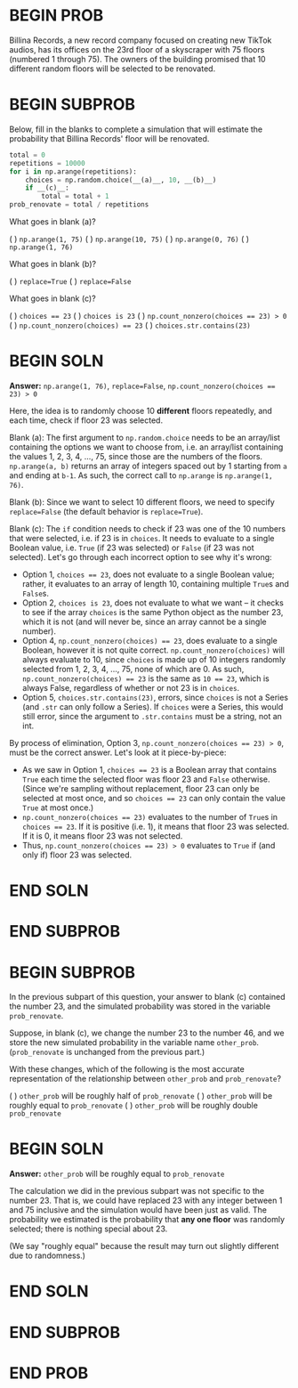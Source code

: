 # BEGIN PROB

Billina Records, a new record company focused on creating new TikTok audios, has its offices on the 23rd floor of a skyscraper with 75 floors (numbered 1 through 75). The owners of the building promised that 10 different random floors will be selected to be renovated.

# BEGIN SUBPROB

Below, fill in the blanks to complete a simulation that will estimate the probability that Billina Records' floor will be renovated. 

```py
total = 0
repetitions = 10000
for i in np.arange(repetitions):
    choices = np.random.choice(__(a)__, 10, __(b)__)
    if __(c)__:
        total = total + 1
prob_renovate = total / repetitions
```

What goes in blank (a)?

( ) `np.arange(1, 75)`
( ) `np.arange(10, 75)`
( ) `np.arange(0, 76)`
( ) `np.arange(1, 76)`

What goes in blank (b)?

( ) `replace=True`
( ) `replace=False`

What goes in blank (c)?

( ) `choices == 23`
( ) `choices is 23`
( ) `np.count_nonzero(choices == 23) > 0`
( ) `np.count_nonzero(choices) == 23`
( ) `choices.str.contains(23)`

# BEGIN SOLN

**Answer:** `np.arange(1, 76)`, `replace=False`, `np.count_nonzero(choices == 23) > 0`

Here, the idea is to randomly choose 10 **different** floors repeatedly, and each time, check if floor 23 was selected.

Blank (a): The first argument to `np.random.choice` needs to be an array/list containing the options we want to choose from, i.e. an array/list containing the values 1, 2, 3, 4, ..., 75, since those are the numbers of the floors. `np.arange(a, b)` returns an array of integers spaced out by 1 starting from `a` and ending at `b-1`. As such, the correct call to `np.arange` is `np.arange(1, 76)`.

Blank (b): Since we want to select 10 different floors, we need to specify `replace=False` (the default behavior is `replace=True`).

Blank (c): The `if` condition needs to check if 23 was one of the 10 numbers that were selected, i.e. if 23 is in `choices`. It needs to evaluate to a single Boolean value, i.e. `True` (if 23 was selected) or `False` (if 23 was not selected). Let's go through each incorrect option to see why it's wrong:

- Option 1, `choices == 23`, does not evaluate to a single Boolean value; rather, it evaluates to an array of length 10, containing multiple `True`s and `False`s.
- Option 2, `choices is 23`, does not evaluate to what we want – it checks to see if the array `choices` is the same Python object as the number 23, which it is not (and will never be, since an array cannot be a single number).
- Option 4, `np.count_nonzero(choices) == 23`, does evaluate to a single Boolean, however it is not quite correct. `np.count_nonzero(choices)` will always evaluate to 10, since `choices` is made up of 10 integers randomly selected from 1, 2, 3, 4, ..., 75, none of which are 0. As such, `np.count_nonzero(choices) == 23` is the same as `10 == 23`, which is always False, regardless of whether or not 23 is in `choices`.
- Option 5, `choices.str.contains(23)`, errors, since `choices` is not a Series (and `.str` can only follow a Series). If `choices` were a Series, this would still error, since the argument to `.str.contains` must be a string, not an int.

By process of elimination, Option 3, `np.count_nonzero(choices == 23) > 0`, must be the correct answer. Let's look at it piece-by-piece:

- As we saw in Option 1, `choices == 23` is a Boolean array that contains `True` each time the selected floor was floor 23 and `False` otherwise. (Since we're sampling without replacement, floor 23 can only be selected at most once, and so `choices == 23` can only contain the value `True` at most once.)
- `np.count_nonzero(choices == 23)` evaluates to the number of `True`s in `choices == 23`. If it is positive (i.e. 1), it means that floor 23 was selected. If it is 0, it means floor 23 was not selected.
- Thus, `np.count_nonzero(choices == 23) > 0` evaluates to `True` if (and only if) floor 23 was selected.

# END SOLN

# END SUBPROB

# BEGIN SUBPROB

In the previous subpart of this question, your answer to blank (c) contained the number 23, and the simulated probability was stored in the variable `prob_renovate`.

Suppose, in blank (c), we change the number 23 to the number 46, and we store the new simulated probability in the variable name `other_prob`. (`prob_renovate` is unchanged from the previous part.) 

With these changes, which of the following is the most accurate representation of the relationship between `other_prob` and `prob_renovate`?

( ) `other_prob` will be roughly half of `prob_renovate`
( ) `other_prob` will be roughly equal to `prob_renovate`
( ) `other_prob` will be roughly double `prob_renovate`

# BEGIN SOLN

**Answer:** `other_prob` will be roughly equal to `prob_renovate`

The calculation we did in the previous subpart was not specific to the number 23. That is, we could have replaced 23 with any integer between 1 and 75 inclusive and the simulation would have been just as valid. The probability we estimated is the probability that **any one floor** was randomly selected; there is nothing special about 23.

(We say "roughly equal" because the result may turn out slightly different due to randomness.)

# END SOLN

# END SUBPROB

# END PROB